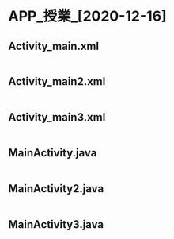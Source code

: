 # APP_授業_[2020-12-16]

Activity_main.xml
------------------
```

```
Activity_main2.xml
------------------
```

```
Activity_main3.xml
------------------
```

```
MainActivity.java
------------------
```

```
MainActivity2.java
------------------
```

```
MainActivity3.java
------------------
```

```

